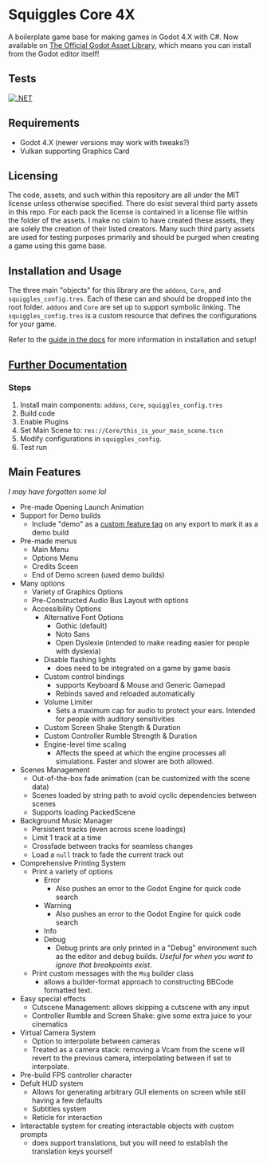 # Squiggles Core 4X

A boilerplate game base for making games in Godot 4.X with C#. Now available on [The Official Godot Asset Library](https://godotengine.org/asset-library/asset/2142), which means you can install from the Godot editor itself!

## Tests
[![.NET](https://github.com/QueenOfSquiggles/SquigglesCommon4X/actions/workflows/dotnet.yml/badge.svg)](https://github.com/QueenOfSquiggles/SquigglesCommon4X/actions/workflows/dotnet.yml)

## Requirements
- Godot 4.X (newer versions may work with tweaks?)
- Vulkan supporting Graphics Card

## Licensing
The code, assets, and such within this repository are all under the MIT license unless otherwise specified.
There do exist several third party assets in this repo. For each pack the license is contained in a license file within the folder of the assets. I make no claim to have created these assets, they are solely the creation of their listed creators. Many such third party assets are used for testing purposes primarily and should be purged when creating a game using this game base. 

## Installation and Usage

The three main "objects" for this library are the `addons`, `Core`, and `squiggles_config.tres`. Each of these can and should be dropped into the root folder. `addons` and `Core` are set up to support symbolic linking. The `squiggles_config.tres` is a custom resource that defines the configurations for your game.

Refer to the [guide in the docs](https://queenofsquiggles.github.io/Squiggles-Core-4X/articles/installation.html) for more information in installation and setup!

## [Further Documentation](https://queenofsquiggles.github.io/Squiggles-Core-4X/)

### Steps
1. Install main components: `addons`, `Core`, `squiggles_config.tres`
2. Build code
3. Enable Plugins
4. Set Main Scene to: `res://Core/this_is_your_main_scene.tscn`
5. Modify configurations in `squiggles_config`.
6. Test run

## Main Features
*I may have forgotten some lol*

- Pre-made Opening Launch Animation
- Support for Demo builds
	- Include "demo" as a [custom feature tag](https://docs.godotengine.org/en/stable/tutorials/export/feature_tags.html) on any export to mark it as a demo build
- Pre-made menus
	- Main Menu
	- Options Menu
	- Credits Sceen
	- End of Demo screen (used demo builds)
- Many options
	- Variety of Graphics Options
	- Pre-Constructed Audio Bus Layout with options
	- Accessibility Options
		- Alternative Font Options
			- Gothic (default)
			- Noto Sans
			- Open Dyslexie (intended to make reading easier for people with dyslexia)
		- Disable flashing lights
			- does need to be integrated on a game by game basis
		- Custom control bindings
			- supports Keyboard & Mouse and Generic Gamepad
			- Rebinds saved and reloaded automatically
		- Volume Limiter
			- Sets a maximum cap for audio to protect your ears. Intended for people with auditory sensitivities
		- Custom Screen Shake Stength & Duration
		- Custom Controller Rumble Strength & Duration
		- Engine-level time scaling
			- Affects the speed at which the engine processes all simulations. Faster and slower are both allowed.
- Scenes Management
	- Out-of-the-box fade animation (can be customized with the scene data)
	- Scenes loaded by string path to avoid cyclic dependencies between scenes
	- Supports loading PackedScene
- Background Music Manager
	- Persistent tracks (even across scene loadings)
	- Limit 1 track at a time
	- Crossfade between tracks for seamless changes
	- Load a `null` track to fade the current track out
- Comprehensive Printing System
	- Print a variety of options
		- Error
			- Also pushes an error to the Godot Engine for quick code search
		- Warning
			- Also pushes an error to the Godot Engine for quick code search
		- Info
		- Debug
			- Debug prints are only printed in a "Debug" environment such as the editor and debug builds. *Useful for when you want to ignore that breakpoints exist*.
	- Print custom messages with the `Msg` builder class
		- allows a builder-format approach to constructing BBCode formatted text.
- Easy special effects
	- Cutscene Management: allows skipping a cutscene with any input
	- Controller Rumble and Screen Shake: give some extra juice to your cinematics
- Virtual Camera System
	- Option to interpolate between cameras
	- Treated as a camera stack: removing a Vcam from the scene will revert to the previous camera, interpolating between if set to interpolate.
- Pre-build FPS controller character
- Defult HUD system
	- Allows for generating arbitrary GUI elements on screen while still having a few defaults
	- Subtitles system
	- Reticle for interaction
- Interactable system for creating interactable objects with custom prompts
	- does support translations, but you will need to establish the translation keys yourself
